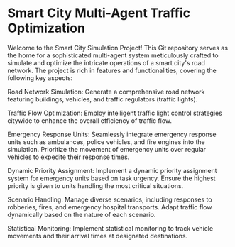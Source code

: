 # Smart City Multi-Agent Traffic Optimization

Welcome to the Smart City Simulation Project! This Git repository serves as the home for a sophisticated multi-agent system meticulously crafted to simulate and optimize the intricate operations of a smart city's road network. The project is rich in features and functionalities, covering the following key aspects:

Road Network Simulation: Generate a comprehensive road network featuring buildings, vehicles, and traffic regulators (traffic lights).

Traffic Flow Optimization: Employ intelligent traffic light control strategies citywide to enhance the overall efficiency of traffic flow.

Emergency Response Units: Seamlessly integrate emergency response units such as ambulances, police vehicles, and fire engines into the simulation.
Prioritize the movement of emergency units over regular vehicles to expedite their response times.

Dynamic Priority Assignment: Implement a dynamic priority assignment system for emergency units based on task urgency.
Ensure the highest priority is given to units handling the most critical situations.

Scenario Handling: Manage diverse scenarios, including responses to robberies, fires, and emergency hospital transports.
Adapt traffic flow dynamically based on the nature of each scenario.

Statistical Monitoring: Implement statistical monitoring to track vehicle movements and their arrival times at designated destinations.
